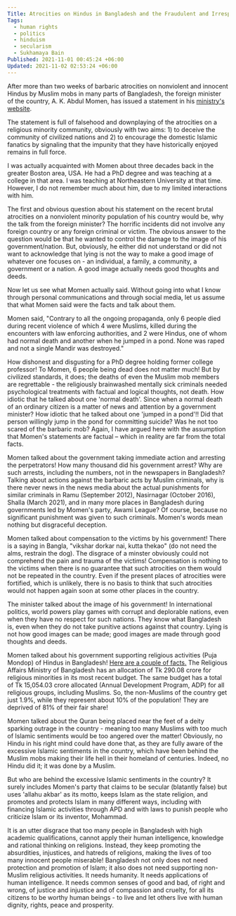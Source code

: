 ```yaml
---
Title: Atrocities on Hindus in Bangladesh and the Fraudulent and Irresponsible Statement by the Foreign Minister of the Country, A. K. Abdul Momen
Tags:
  - human rights
  - politics
  - hinduism
  - secularism
  - Sukhamaya Bain
Published: 2021-11-01 00:45:24 +06:00
Updated: 2021-11-02 02:53:24 +06:00
---
```


After more than two weeks of barbaric atrocities on nonviolent and innocent Hindus by Muslim mobs in many parts of Bangladesh, the foreign minister of the country, A. K. Abdul Momen, has issued a statement in his [ministry's website](https://mofa.portal.gov.bd/site/page/6758ab52-c643-43fa-b76e-4eb99fcf5b47).

The statement is full of falsehood and downplaying of the atrocities on a religious minority community, obviously with two aims: 1) to deceive the community of civilized nations and 2) to encourage the domestic Islamic fanatics by signaling that the impunity that they have historically enjoyed remains in full force.

I was actually acquainted with Momen about three decades back in the greater Boston area, USA. He had a PhD degree and was teaching at a college in that area. I was teaching at Northeastern University at that time. However, I do not remember much about him, due to my limited interactions with him.

The first and obvious question about his statement on the recent brutal atrocities on a nonviolent minority population of his country would be, why the talk from the foreign minister? The horrific incidents did not involve any foreign country or any foreign criminal or victim. The obvious answer to the question would be that he wanted to control the damage to the image of his government/nation. But, obviously, he either did not understand or did not want to acknowledge that lying is not the way to make a good image of whatever one focuses on - an individual, a family, a community, a government or a nation. A good image actually needs good thoughts and deeds.

Now let us see what Momen actually said. Without going into what I know through personal communications and through social media, let us assume that what Momen said were the facts and talk about them.

Momen said, "Contrary to all the ongoing propaganda, only 6 people died during recent violence of which 4 were Muslims, killed during the encounters with law enforcing authorities, and 2 were Hindus, one of whom had normal death and another when he jumped in a pond. None was raped and not a single Mandir was destroyed."

How dishonest and disgusting for a PhD degree holding former college professor! To Momen, 6 people being dead does not matter much! But by civilized standards, it does; the deaths of even the Muslim mob members are regrettable - the religiously brainwashed mentally sick criminals needed psychological treatments with factual and logical thoughts, not death. How idiotic that he talked about one 'normal death'. Since when a normal death of an ordinary citizen is a matter of news and attention by a government minister? How idiotic that he talked about one 'jumped in a pond'!! Did that person willingly jump in the pond for committing suicide? Was he not too scared of the barbaric mob? Again, I have argued here with the assumption that Momen's statements are factual – which in reality are far from the total facts.

Momen talked about the government taking immediate action and arresting the perpetrators! How many thousand did his government arrest? Why are such arrests, including the numbers, not in the newspapers in Bangladesh? Talking about actions against the barbaric acts by Muslim criminals, why is there never news in the news media about the actual punishments for similar criminals in Ramu (September 2012), Nasirnagar (October 2016), Shalla (March 2021), and in many more places in Bangladesh during governments led by Momen's party, Awami League? Of course, because no significant punishment was given to such criminals. Momen's words mean nothing but disgraceful deception.

Momen talked about compensation to the victims by his government! There is a saying in Bangla, "vikshar dorkar nai, kutta thekao" (do not need the alms, restrain the dog). The disgrace of a minster obviously could not comprehend the pain and trauma of the victims! Compensation is nothing to the victims when there is no guarantee that such atrocities on them would not be repeated in the country. Even if the present places of atrocities were fortified, which is unlikely, there is no basis to think that such atrocities would not happen again soon at some other places in the country.

The minister talked about the image of his government! In international politics, world powers play games with corrupt and deplorable nations, even when they have no respect for such nations. They know what Bangladesh is, even when they do not take punitive actions against that country. Lying is not how good images can be made; good images are made through good thoughts and deeds. 

Momen talked about his government supporting religious activities (Puja Mondop) of Hindus in Bangladesh! <a href="https://www.thedailystar.net/bangladesh/news/hindu-bouddha-christian-oikya-parishad-discontented-over-poor-allocation-fund-proposed-budget-2101109">Here are a couple of facts.</a> The Religious Affairs Ministry of Bangladesh has an allocation of Tk 290.08 crore for religious minorities in its most recent budget. The same budget has a total of Tk 15,054.03 crore allocated (Annual Development Program, ADP) for all religious groups, including Muslims. So, the non-Muslims of the country get just 1.9%, while they represent about 10% of the population! They are deprived of 81% of their fair share!

Momen talked about the Quran being placed near the feet of a deity sparking outrage in the country - meaning too many Muslims with too much of Islamic sentiments would be too angered over the matter! Obviously, no Hindu in his right mind could have done that, as they are fully aware of the excessive Islamic sentiments in the country, which have been behind the Muslim mobs making their life hell in their homeland of centuries. Indeed, no Hindu did it; it was done by a Muslim.

But who are behind the excessive Islamic sentiments in the country? It surely includes Momen's party that claims to be secular (blatantly false) but uses 'allahu akbar' as its motto, keeps Islam as the state religion, and promotes and protects Islam in many different ways, including with financing Islamic activities through APD and with laws to punish people who criticize Islam or its inventor, Mohammad. 

It is an utter disgrace that too many people in Bangladesh with high academic qualifications, cannot apply their human intelligence, knowledge and rational thinking on religions. Instead, they keep promoting the absurdities, injustices, and hatreds of religions, making the lives of too many innocent people miserable! Bangladesh not only does not need protection and promotion of Islam; it also does not need supporting non-Muslim religious activities. It needs humanity. It needs applications of human intelligence. It needs common senses of good and bad, of right and wrong, of justice and injustice and of compassion and cruelty, for all its citizens to be worthy human beings - to live and let others live with human dignity, rights, peace and prosperity.
